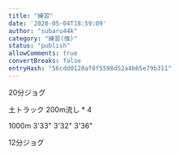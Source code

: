 ```yaml
---
title: "練習"
date: '2020-05-04T18:59:09'
author: "subaru44k"
category: "練習(強)"
status: "publish"
allowComments: true
convertBreaks: false
entryHash: "56cdd0120af8f5598d52a4b65e79b311"
---
```

20分ジョグ

土トラック
200m流し * 4

1000m
3'33"
3'32"
3'36"

12分ジョグ
